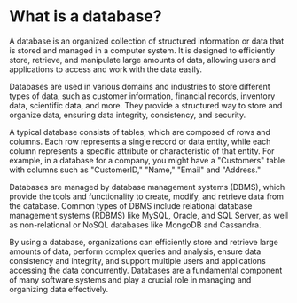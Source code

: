 # What is a database?

A database is an organized collection of structured information or data that is stored and managed in a computer system. It is designed to efficiently store, retrieve, and manipulate large amounts of data, allowing users and applications to access and work with the data easily.

Databases are used in various domains and industries to store different types of data, such as customer information, financial records, inventory data, scientific data, and more. They provide a structured way to store and organize data, ensuring data integrity, consistency, and security.

A typical database consists of tables, which are composed of rows and columns. Each row represents a single record or data entity, while each column represents a specific attribute or characteristic of that entity. For example, in a database for a company, you might have a "Customers" table with columns such as "CustomerID," "Name," "Email" and "Address."

Databases are managed by database management systems (DBMS), which provide the tools and functionality to create, modify, and retrieve data from the database. Common types of DBMS include relational database management systems (RDBMS) like MySQL, Oracle, and SQL Server, as well as non-relational or NoSQL databases like MongoDB and Cassandra.

By using a database, organizations can efficiently store and retrieve large amounts of data, perform complex queries and analysis, ensure data consistency and integrity, and support multiple users and applications accessing the data concurrently. Databases are a fundamental component of many software systems and play a crucial role in managing and organizing data effectively.
